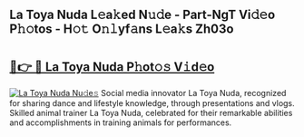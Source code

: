 ## La Toya Nuda L𝚎a𝚔ed N𝚞𝚍e - Part-NgT Vi𝚍𝚎o P𝚑𝚘tos - H𝚘𝚝 O𝚗𝚕yf𝚊ns L𝚎a𝚔s Zh03o

# <h2><a href="http://kf3xkoj.oniu.top/?m=La+Toya+Nuda">🔗👉 🔴 La Toya Nuda P𝚑ot𝚘𝚜 V𝚒d𝚎o</a></h2>

[![La Toya Nuda Nu𝚍e𝚜](https://i.imgur.com/0qMVB7G.gif)](http://kf3xkoj.oniu.top/?m=La+Toya+Nuda)
Social media innovator La Toya Nuda, recognized for sharing dance and lifestyle knowledge, through presentations and vlogs. Skilled animal trainer La Toya Nuda, celebrated for their remarkable abilities and accomplishments in training animals for performances.  

